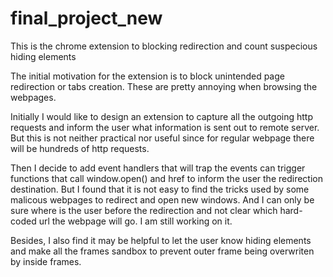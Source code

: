 # final_project_new
This is the chrome extension to blocking redirection and count suspecious hiding elements

The initial motivation for the extension is to block unintended page redirection or tabs creation. These are pretty annoying when browsing the webpages. 

Initially I would like to design an extension to capture all the outgoing http requests and inform the user what information is sent out to remote server. But this is not neither practical nor useful since for regular webpage there will be hundreds of http requests.

Then I decide to add event handlers that will trap the events can trigger functions that call window.open() and href to inform the user the redirection destination. But I found that it is not easy to find the tricks used by some malicous webpages to redirect and open new windows. And I can only be sure where is the user before the redirection and not clear which hard-coded url the webpage will go. I am still working on it.

Besides, I also find it may be helpful to let the user know hiding elements and make all the frames sandbox to prevent outer frame being overwriten by inside frames.

